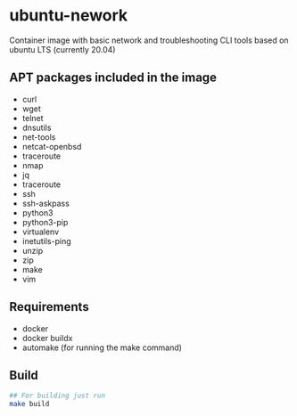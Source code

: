 # ubuntu-nework
Container image with basic network and troubleshooting CLI tools based on ubuntu LTS (currently 20.04)

## APT packages included in the image

- curl
- wget
- telnet
- dnsutils
- net-tools
- netcat-openbsd
- traceroute
- nmap
- jq
- traceroute
- ssh
- ssh-askpass
- python3
- python3-pip
- virtualenv
- inetutils-ping
- unzip
- zip
- make
- vim



## Requirements
- docker
- docker buildx
- automake (for running the make command)

## Build
```bash
## For building just run
make build
```